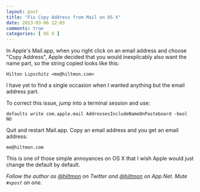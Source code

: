 ```yaml
---
layout: post
title: "Fix Copy Address from Mail on OS X"
date: 2013-03-06 12:03
comments: true
categories: [ OS X ]
---
```


In Apple's Mail.app, when you right click on an email address and choose "Copy Address", Apple decided that you would inexplicably also want the name part, so the string copied looks like this:

	Hilton Lipschitz <me@hiltmon.com>

I have yet to find a single occasion when I wanted anything but the email address part.

To correct this issue, jump into a terminal session and use:

	defaults write com.apple.mail AddressesIncludeNameOnPasteboard -bool NO

Quit and restart Mail.app. Copy an email address and you get an email address:

	me@hiltmon.com

This is one of those simple annoyances on OS X that I wish Apple would just change the default by default.

*Follow the author as [@hiltmon](https://twitter.com/hiltmon) on Twitter and [@hiltmon](http://alpha.app.net/hiltmon) on App.Net. Mute `#xpost` on one.*
